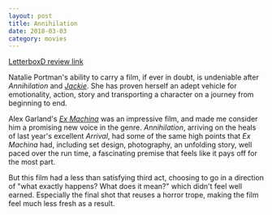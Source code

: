 ```yaml
---
layout: post
title: Annihilation
date: 2018-03-03
category: movies
---
```

 
[LetterboxD review link](https://letterboxd.com/samarthbhaskar/film/annihilation/)

Natalie Portman's ability to carry a film, if ever in doubt, is undeniable after <em>Annihilation</em> and <em><a href="https://letterboxd.com/samarthbhaskar/film/jackie-2016/">Jackie</a></em>. She has proven herself an adept vehicle for emotionality, action, story and transporting a character on a journey from beginning to end. 

Alex Garland's <em><a href="https://letterboxd.com/samarthbhaskar/film/ex-machina-2014/">Ex Machina</a></em> was an impressive film, and made me consider him a promising new voice in the genre. <em>Annihilation</em>, arriving on the heals of last year's excellent <em>Arrival</em>, had some of the same high points that <em>Ex Machina</em> had, including set design, photography, an unfolding story, well paced over the run time, a fascinating premise that feels like it pays off for the most part. 

But this film had a less than satisfying third act, choosing to go in a direction of "what exactly happens? What does it mean?" which didn't feel well earned. Especially the final shot that reuses a horror trope, making the film feel much less fresh as a result.